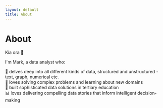 ```yaml
---
layout: default
title: About
---
```

# About

Kia ora 👋

I'm Mark, a data analyst who:

🔎 delves deep into all different kinds of data, structured and unstructured - text, graph, numerical etc.  
🎯 loves solving complex problems and learning about new domains  
🔨 built sophisticated data solutions in tertiary education  
📊 loves delivering compelling data stories that inform intelligent decision-making  
